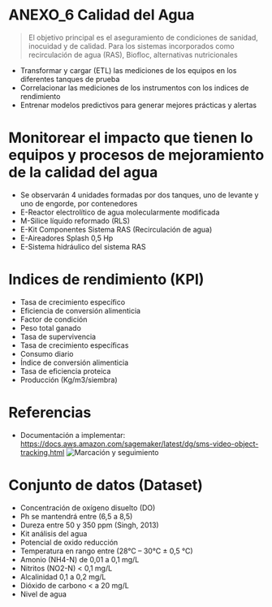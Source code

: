 # ANEXO_6 Calidad del Agua
> El objetivo principal es el aseguramiento de condiciones de sanidad, inocuidad y de calidad. Para  los sistemas incorporados como recirculación de agua (RAS), Biofloc, alternativas nutricionales
- Transformar y cargar (ETL) las mediciones de los equipos en los diferentes tanques de prueba
- Correlacionar las mediciones de los instrumentos con los indices de rendimiento
- Entrenar modelos predictivos para generar mejores prácticas y alertas
  
# Monitorear el impacto que tienen lo equipos y procesos de mejoramiento de la calidad del agua
- Se observarán 4 unidades formadas por dos tanques, uno de levante y uno de engorde, por contenedores
- E-Reactor electrolítico de agua molecularmente modificada
- M-Silice líquido reformado (RLS)
- E-Kit Componentes Sistema RAS (Recirculación de agua)
- E-Aireadores  Splash 0,5 Hp
- E-Sistema hidráulico del sistema RAS 

# Indices de rendimiento (KPI)
- Tasa de crecimiento específico
- Eficiencia de conversión alimenticia
- Factor de condición
- Peso total ganado
- Tasa de supervivencia
- Tasa de crecimiento específicas
- Consumo diario
- Índice de conversión alimenticia
- Tasa de eficiencia proteica
- Producción (Kg/m3/siembra)

# Referencias
- Documentación a implementar: https://docs.aws.amazon.com/sagemaker/latest/dg/sms-video-object-tracking.html
![Marcación y seguimiento](../_images/_object_tracking/ot_predict_next.gif)

# Conjunto de datos (Dataset)
- Concentración de oxígeno disuelto (DO)
- Ph se mantendrá entre (6,5 a 8,5)
- Dureza entre 50 y 350 ppm (Singh, 2013)
- Kit análisis del agua
- Potencial de oxido reducción
- Temperatura en rango entre (28°C – 30°C ± 0,5 °C)
- Amonio (NH4-N) de 0,01 a 0,1 mg/L
- Nitritos (NO2-N) < 0,1 mg/L
- Alcalinidad 0,1 a 0,2 mg/L
- Dióxido de carbono < a 20 mg/L
- Nivel de agua
